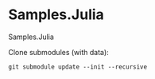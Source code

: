 # Samples.Julia


Samples.Julia

Clone submodules (with data):

```
git submodule update --init --recursive
```